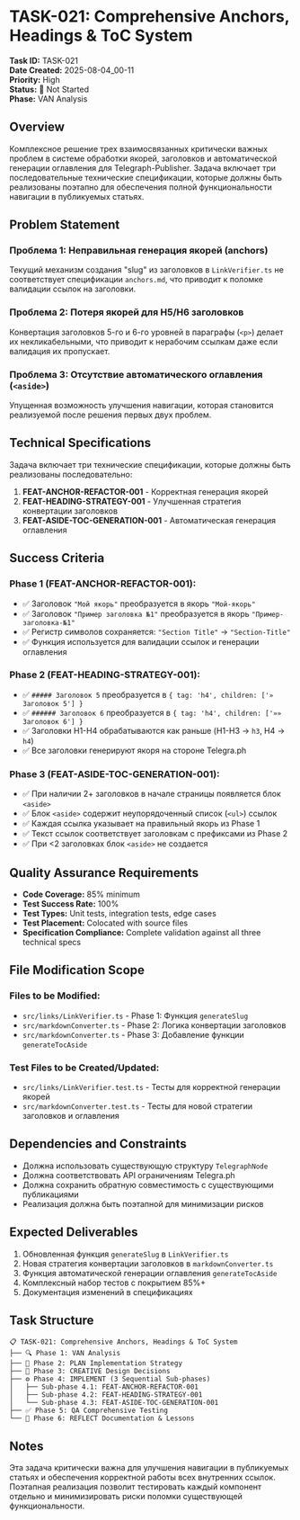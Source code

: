 # TASK-021: Comprehensive Anchors, Headings & ToC System

**Task ID:** TASK-021  
**Date Created:** 2025-08-04_00-11  
**Priority:** High  
**Status:** 🔴 Not Started  
**Phase:** VAN Analysis  

## Overview

Комплексное решение трех взаимосвязанных критически важных проблем в системе обработки якорей, заголовков и автоматической генерации оглавления для Telegraph-Publisher. Задача включает три последовательные технические спецификации, которые должны быть реализованы поэтапно для обеспечения полной функциональности навигации в публикуемых статьях.

## Problem Statement

### Проблема 1: Неправильная генерация якорей (anchors)
Текущий механизм создания "slug" из заголовков в `LinkVerifier.ts` не соответствует спецификации `anchors.md`, что приводит к поломке валидации ссылок на заголовки.

### Проблема 2: Потеря якорей для H5/H6 заголовков  
Конвертация заголовков 5-го и 6-го уровней в параграфы (`<p>`) делает их некликабельными, что приводит к нерабочим ссылкам даже если валидация их пропускает.

### Проблема 3: Отсутствие автоматического оглавления (`<aside>`)
Упущенная возможность улучшения навигации, которая становится реализуемой после решения первых двух проблем.

## Technical Specifications

Задача включает три технические спецификации, которые должны быть реализованы последовательно:

1. **FEAT-ANCHOR-REFACTOR-001** - Корректная генерация якорей
2. **FEAT-HEADING-STRATEGY-001** - Улучшенная стратегия конвертации заголовков
3. **FEAT-ASIDE-TOC-GENERATION-001** - Автоматическая генерация оглавления

## Success Criteria

### Phase 1 (FEAT-ANCHOR-REFACTOR-001):
- ✅ Заголовок `"Мой якорь"` преобразуется в якорь `"Мой-якорь"`
- ✅ Заголовок `"Пример заголовка №1"` преобразуется в якорь `"Пример-заголовка-№1"`
- ✅ Регистр символов сохраняется: `"Section Title"` -> `"Section-Title"`
- ✅ Функция используется для валидации ссылок и генерации оглавления

### Phase 2 (FEAT-HEADING-STRATEGY-001):
- ✅ `##### Заголовок 5` преобразуется в `{ tag: 'h4', children: ['» Заголовок 5'] }`
- ✅ `###### Заголовок 6` преобразуется в `{ tag: 'h4', children: ['»» Заголовок 6'] }`
- ✅ Заголовки H1-H4 обрабатываются как раньше (H1-H3 -> `h3`, H4 -> `h4`)
- ✅ Все заголовки генерируют якоря на стороне Telegra.ph

### Phase 3 (FEAT-ASIDE-TOC-GENERATION-001):
- ✅ При наличии 2+ заголовков в начале страницы появляется блок `<aside>`
- ✅ Блок `<aside>` содержит неупорядоченный список (`<ul>`) ссылок
- ✅ Каждая ссылка указывает на правильный якорь из Phase 1
- ✅ Текст ссылок соответствует заголовкам с префиксами из Phase 2
- ✅ При <2 заголовках блок `<aside>` не создается

## Quality Assurance Requirements

- **Code Coverage:** 85% minimum
- **Test Success Rate:** 100%
- **Test Types:** Unit tests, integration tests, edge cases
- **Test Placement:** Colocated with source files
- **Specification Compliance:** Complete validation against all three technical specs

## File Modification Scope

### Files to be Modified:
- `src/links/LinkVerifier.ts` - Phase 1: Функция `generateSlug`
- `src/markdownConverter.ts` - Phase 2: Логика конвертации заголовков
- `src/markdownConverter.ts` - Phase 3: Добавление функции `generateTocAside`

### Test Files to be Created/Updated:
- `src/links/LinkVerifier.test.ts` - Тесты для корректной генерации якорей
- `src/markdownConverter.test.ts` - Тесты для новой стратегии заголовков и оглавления

## Dependencies and Constraints

- Должна использовать существующую структуру `TelegraphNode`
- Должна соответствовать API ограничениям Telegra.ph
- Должна сохранить обратную совместимость с существующими публикациями
- Реализация должна быть поэтапной для минимизации рисков

## Expected Deliverables

1. Обновленная функция `generateSlug` в `LinkVerifier.ts`
2. Новая стратегия конвертации заголовков в `markdownConverter.ts`
3. Функция автоматической генерации оглавления `generateTocAside`
4. Комплексный набор тестов с покрытием 85%+
5. Документация изменений в спецификациях

## Task Structure

```
📋 TASK-021: Comprehensive Anchors, Headings & ToC System
├── 🔍 Phase 1: VAN Analysis
├── 📝 Phase 2: PLAN Implementation Strategy  
├── 🎨 Phase 3: CREATIVE Design Decisions
├── ⚙️ Phase 4: IMPLEMENT (3 Sequential Sub-phases)
│   ├── Sub-phase 4.1: FEAT-ANCHOR-REFACTOR-001
│   ├── Sub-phase 4.2: FEAT-HEADING-STRATEGY-001
│   └── Sub-phase 4.3: FEAT-ASIDE-TOC-GENERATION-001
├── ✅ Phase 5: QA Comprehensive Testing
└── 🤔 Phase 6: REFLECT Documentation & Lessons
```

## Notes

Эта задача критически важна для улучшения навигации в публикуемых статьях и обеспечения корректной работы всех внутренних ссылок. Поэтапная реализация позволит тестировать каждый компонент отдельно и минимизировать риски поломки существующей функциональности.